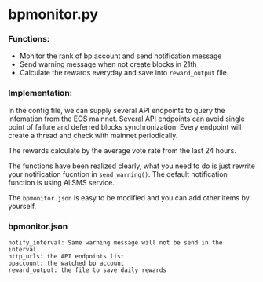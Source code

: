 # bpmonitor.py 
### Functions:
- Monitor the rank of bp account and send notification message
- Send warning message when not create blocks in 21th
- Calculate the rewards everyday and save into ```reward_output``` file.

### Implementation:
In the config file, we can supply several API endpoints to query the infomation from the EOS mainnet. Several API endpoints can avoid single point of failure and deferred blocks synchronization. Every endpoint will create a thread and check with mainnet periodically. 

The rewards calculate by the average vote rate from the last 24 hours. 

The functions have been realized clearly, what you need to do is just rewrite your notification fucntion in ```send_warning()```. The default notification function is using AliSMS service. 

The ```bpmonitor.json``` is easy to be modified and you can add other items by yourself.

### bpmonitor.json 
```
notify_interval: Same warning message will not be send in the interval. 
http_urls: the API endpoints list
bpaccount: the watched bp account 
reward_output: the file to save daily rewards
```